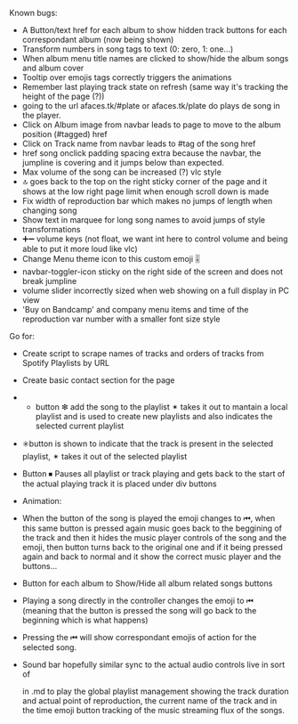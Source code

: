 Known bugs: 
- A Button/text href for each album to show hidden track buttons for each correspondant album (now being shown)
- Transform numbers in song tags to text (0: zero, 1: one...)
- When album menu title names are clicked to show/hide the album songs and album cover
- Tooltip over emojis tags correctly triggers the animations
- Remember last playing track state on refresh (same way it's tracking the height of the page (?))
- going to the url afaces.tk/#plate or afaces.tk/plate do plays de song in the player.
- Click on Album image from navbar leads to page to move to the album position (#tagged) href
- Click on Track name from navbar leads to #tag of the song href
- href song onclick padding spacing extra because the navbar, the jumpline is covering and it jumps below than expected.
- Max volume of the song can be increased (?) vlc style
- 🔝 goes back to the top on the right sticky corner of the page and it shows at the low right page limit when enough scroll down is made
- Fix width of reproduction bar which makes no jumps of length when changing song
- Show text in marquee for long song names to avoid jumps of style transformations
- ➕➖ volume keys (not float, we want int here to control volume and being able to put it more loud like vlc)
- Change Menu theme icon to this custom emoji 🎚️ 
- navbar-toggler-icon sticky on the right side of the screen and does not break jumpline
- volume slider incorrectly sized when web showing on a full display in PC view
- 'Buy on Bandcamp' and company menu items and time of the reproduction var number with a smaller font size style

Go for:
- Create script to scrape names of tracks and orders of tracks from Spotify Playlists by URL
- Create basic contact section for the page
- - button ❇ add the song to the playlist ✴ takes it out to mantain a local playlist and is used to create new playlists and also indicates the selected current playlist
- ✳️button is shown to indicate that the track is present in the selected playlist, ✴ takes it out of the selected playlist
- Button ⏹ Pauses all playlist or track playing and gets back to the start of the actual playing track it is placed under div buttons 

- Animation:
- When the button of the song is played the emoji changes to ⏮, when this same button is pressed again music goes back to the beggining of the track 
and then it hides the music player controls of the song and the emoji, then button turns back to the original one and if it being pressed again and back to normal and it show the correct music player and the buttons...
- Button for each album to Show/Hide all album related songs buttons 
- Playing a song directly in the controller changes the emoji to ⏮ (meaning that the button is pressed the song will go back to the beginning which is what happens)
- Pressing the ⏮ will show correspondant emojis of action for the selected song.
- Sound bar hopefully similar sync to the actual audio controls live in sort of <div> in .md to play the global playlist management showing the track duration and actual point of reproduction, the current name of the track and in the time emoji button tracking of the music streaming flux of the songs.

